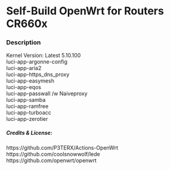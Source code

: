 
<h1>Self-Build OpenWrt for Routers CR660x</h1>

<h3>Description</h3>
Kernel Version: Latest 5.10.100<br>
luci-app-argonne-config<br>
luci-app-aria2<br>
luci-app-https_dns_proxy<br>
luci-app-easymesh<br>
luci-app-eqos<br>
luci-app-passwall /w Naiveproxy<br>
luci-app-samba<br>
luci-app-ramfree<br>
luci-app-turboacc<br>
luci-app-zerotier<br>


<h5>Credits & License:</h5>
https://github.com/P3TERX/Actions-OpenWrt<br>
https://github.com/coolsnowwolf/lede<br>
https://github.com/openwrt/openwrt
